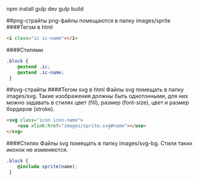 npm install
gulp dev
gulp build


##png-страйты
png-файлы помещаются в папку images/sprite
####Тегом в html
```html
<i class="ic ic-name"></i>
```
####Стилями
```scss
.block {
    @extend .ic;
    @extend .ic-name;
 }
```
##svg-страйты
####Тегом svg в html
Файлы svg помещать в папку images/svg.
Такие изображения должны быть однотонными,
для них можно задавать в стилях цвет (fill),
размер (font-size), цвет и размер бордеров (stroke).
```html
<svg class="icon icon-name">
    <use xlink:href="images/sprite.svg#name"></use>
</svg>
```
####Стилях
Файлы svg помещать в папку images/svg-bg.
Стили таких иконок не изменяются.
```scss
.block {
    @include sprite(name);
 }
```